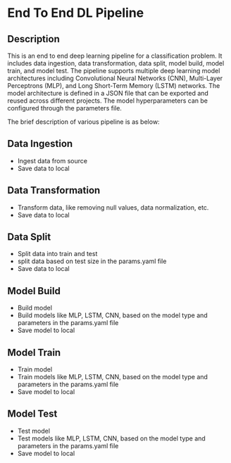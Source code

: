 # End To End DL Pipeline

## Description

This is an end to end deep learning pipeline for a classification problem. It includes data ingestion, data transformation, data split, model build, model train, and model test. The pipeline supports multiple deep learning model architectures including Convolutional Neural Networks (CNN), Multi-Layer Perceptrons (MLP), and Long Short-Term Memory (LSTM) networks. The model architecture is defined in a JSON file that can be exported and reused across different projects. The model hyperparameters can be configured through the parameters file.

The brief description of various pipeline is as below:

## Data Ingestion

- Ingest data from source   
- Save data to local

## Data Transformation

- Transform data, like removing null values, data normalization, etc.
- Save data to local

## Data Split

- Split data into train and test
- split data based on test size in the params.yaml file
- Save data to local

## Model Build  

- Build model
- Build models like MLP, LSTM, CNN, based on the model type and parameters in the params.yaml file
- Save model to local

## Model Train

- Train model
- Train models like MLP, LSTM, CNN, based on the model type and parameters in the params.yaml file
- Save model to local

## Model Test   

- Test model
- Test models like MLP, LSTM, CNN, based on the model type and parameters in the params.yaml file
- Save model to local

